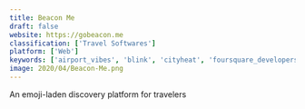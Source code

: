 ```yaml
---
title: Beacon Me
draft: false 
website: https://gobeacon.me
classification: ['Travel Softwares']
platform: ['Web']
keywords: ['airport_vibes', 'blink', 'cityheat', 'foursquare_developers', 'journy', 'mylifeelsewhere', 'nomad_list', 'sherpa', 'the_makers', 'travel_stock', 'traveloffers', 'travelperk', 'traveling_spoon', 'travelisty', 'traveller_stash', 'travello', 'tripscout', 'tripomatic', 'wanderplus']
image: 2020/04/Beacon-Me.png
---
```

An emoji-laden discovery platform for travelers